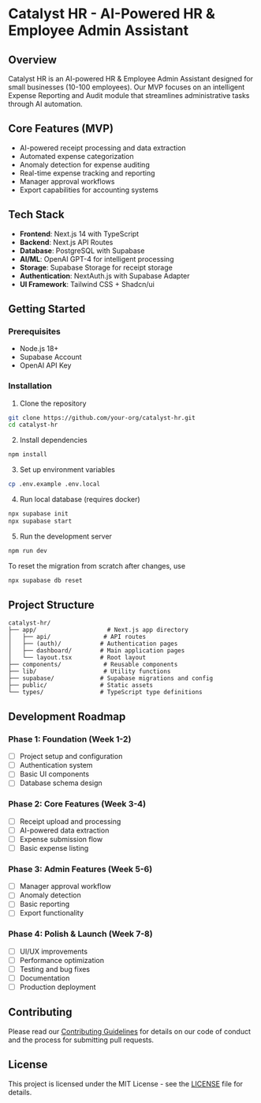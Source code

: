 # Catalyst HR - AI-Powered HR & Employee Admin Assistant

## Overview

Catalyst HR is an AI-powered HR & Employee Admin Assistant designed for small businesses (10-100 employees). Our MVP focuses on an intelligent Expense Reporting and Audit module that streamlines administrative tasks through AI automation.

## Core Features (MVP)

- AI-powered receipt processing and data extraction
- Automated expense categorization
- Anomaly detection for expense auditing
- Real-time expense tracking and reporting
- Manager approval workflows
- Export capabilities for accounting systems

## Tech Stack

- **Frontend**: Next.js 14 with TypeScript
- **Backend**: Next.js API Routes
- **Database**: PostgreSQL with Supabase
- **AI/ML**: OpenAI GPT-4 for intelligent processing
- **Storage**: Supabase Storage for receipt storage
- **Authentication**: NextAuth.js with Supabase Adapter
- **UI Framework**: Tailwind CSS + Shadcn/ui

## Getting Started

### Prerequisites

- Node.js 18+
- Supabase Account
- OpenAI API Key

### Installation

1. Clone the repository

```bash
git clone https://github.com/your-org/catalyst-hr.git
cd catalyst-hr
```

2. Install dependencies

```bash
npm install
```

3. Set up environment variables

```bash
cp .env.example .env.local
```

4. Run local database (requires docker)

```bash
npx supabase init
npx supabase start
```

5. Run the development server

```bash
npm run dev
```

To reset the migration from scratch after changes, use

```bash
npx supabase db reset
```

## Project Structure

```
catalyst-hr/
├── app/                    # Next.js app directory
│   ├── api/               # API routes
│   ├── (auth)/           # Authentication pages
│   ├── dashboard/        # Main application pages
│   └── layout.tsx        # Root layout
├── components/            # Reusable components
├── lib/                   # Utility functions
├── supabase/             # Supabase migrations and config
├── public/               # Static assets
└── types/                # TypeScript type definitions
```

## Development Roadmap

### Phase 1: Foundation (Week 1-2)

- [ ] Project setup and configuration
- [ ] Authentication system
- [ ] Basic UI components
- [ ] Database schema design

### Phase 2: Core Features (Week 3-4)

- [ ] Receipt upload and processing
- [ ] AI-powered data extraction
- [ ] Expense submission flow
- [ ] Basic expense listing

### Phase 3: Admin Features (Week 5-6)

- [ ] Manager approval workflow
- [ ] Anomaly detection
- [ ] Basic reporting
- [ ] Export functionality

### Phase 4: Polish & Launch (Week 7-8)

- [ ] UI/UX improvements
- [ ] Performance optimization
- [ ] Testing and bug fixes
- [ ] Documentation
- [ ] Production deployment

## Contributing

Please read our [Contributing Guidelines](CONTRIBUTING.md) for details on our code of conduct and the process for submitting pull requests.

## License

This project is licensed under the MIT License - see the [LICENSE](LICENSE) file for details.

